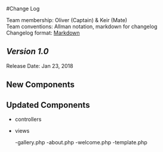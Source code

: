 #Change Log

Team membership:  Oliver (Captain) & Keir (Mate)  
Team conventions: Allman notation, markdown for changelog  
Changelog format: [Markdown](https://github.com/adam-p/markdown-here/wiki/Markdown-Cheatsheet) 

## *Version 1.0*

Release Date: Jan 23, 2018

## New Components


    
## Updated Components
-   controllers

-   views

    -gallery.php
    -about.php
    -welcome.php
    -template.php
 